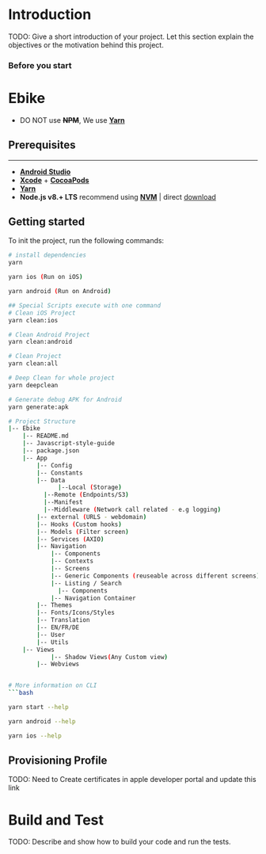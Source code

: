 # Introduction

TODO: Give a short introduction of your project. Let this section explain the objectives or the motivation behind this project.

### Before you start

# Ebike

- DO NOT use ~~**NPM**~~, We use [**Yarn**](https://yarnpkg.com/en/docs/getting-started)

## Prerequisites

---

- [**Android Studio**](https://developer.android.com/studio)
- [**Xcode**](https://itunes.apple.com/my/app/xcode/id497799835?mt=12) + [**CocoaPods**](https://guides.cocoapods.org/using/getting-started.html)
- [**Yarn**](https://yarnpkg.com/lang/en/docs/install/)
- **Node.js v8.+ LTS** recommend using [**NVM**](https://github.com/creationix/nvm#installation-and-update) | direct [download](https://nodejs.org/dist/v12.16.3/node-v12.16.3.pkg)

## Getting started

To init the project, run the following commands:

````bash
# install dependencies
yarn

yarn ios (Run on iOS)

yarn android (Run on Android)

## Special Scripts execute with one command
# Clean iOS Project
yarn clean:ios

# Clean Android Project
yarn clean:android

# Clean Project
yarn clean:all

# Deep Clean for whole project
yarn deepclean

# Generate debug APK for Android
yarn generate:apk

# Project Structure
|-- Ebike
    |-- README.md
    |-- Javascript-style-guide
    |-- package.json
    |-- App
        |-- Config
        |-- Constants
        |-- Data
              |--Local (Storage)
	      |--Remote (Endpoints/S3)
	      |--Manifest
	      |--Middleware (Network call related - e.g logging)
        |-- external (URLS - webdomain)
        |-- Hooks (Custom hooks)
        |-- Models (Filter screen)
        |-- Services (AXIO)
        |-- Navigation
            |-- Components
            |-- Contexts
            |-- Screens
		    |-- Generic Components (reuseable across different screens)
		    |-- Listing / Search
			  |-- Components
            |-- Navigation Container
        |-- Themes
		|-- Fonts/Icons/Styles
        |-- Translation
		|-- EN/FR/DE
        |-- User
        |-- Utils
	|-- Views
            |-- Shadow Views(Any Custom view)
	    |-- Webviews


# More information on CLI
```bash

yarn start --help

yarn android --help

yarn ios --help
````

## Provisioning Profile

TODO: Need to Create certificates in apple developer portal and update this link

# Build and Test

TODO: Describe and show how to build your code and run the tests.
